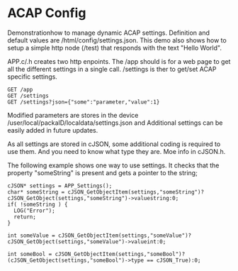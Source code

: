 # ACAP Config
Demonstrationhow to manage dynamic ACAP settings.  Definition and default values are /html/config/settings.json.  This demo also shows how to setup a simple http node (/test) that responds with the text "Hello World".

APP.c/.h creates two http enpoints.  The /app should is for a web page to get all the different settings in a single call.  /settings is ther to get/set ACAP specific settings.

```
GET /app
GET /settings
GET /settings?json={"some":"parameter,"value":1}
```

Modified parameters are stores in the device /user/local/packaID/localdata/settings.json and Additional settings can be easily added in future updates.

As all settings are stored in cJSON, some additional coding is required to use them.  And you need to know what type they are.  Moe info in cJSON.h.

The following example shows one way to use settings.  It checks that the property "someString" is present and gets a pointer to the string;
```
cJSON* settings = APP_Settings();
char* someString = cJSON_GetObjectItem(settings,"someString")?cJSON_GetObject(settings,"someString")->valuestring:0;
if( !someString ) {
  LOG("Error");
  return;
}

int someValue = cJSON_GetObjectItem(settings,"someValue")?cJSON_GetObject(settings,"someValue")->valueint:0;

int someBool = cJSON_GetObjectItem(settings,"someBool")?(cJSON_GetObject(settings,"someBool")->type == cJSON_True):0;

```